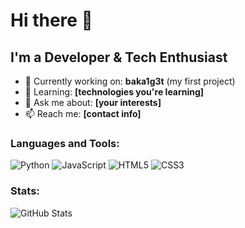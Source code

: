 # Hi there 👋

## I'm a Developer & Tech Enthusiast

- 🔭 Currently working on: **baka1g3t** (my first project)
- 🌱 Learning: **[technologies you're learning]**
- 💬 Ask me about: **[your interests]**
- 📫 Reach me: **[contact info]**

### Languages and Tools:
![Python](https://img.shields.io/badge/-Python-3776AB?style=flat&logo=python&logoColor=white)
![JavaScript](https://img.shields.io/badge/-JavaScript-F7DF1E?style=flat&logo=javascript&logoColor=black)
![HTML5](https://img.shields.io/badge/-HTML5-E34F26?style=flat&logo=html5&logoColor=white)
![CSS3](https://img.shields.io/badge/-CSS3-1572B6?style=flat&logo=css3&logoColor=white)

### Stats:
![GitHub Stats](https://github-readme-stats.vercel.app/api?username=yourusername&show_icons=true&theme=dark&hide_border=true&hide_title=true&count_private=true)